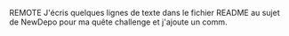 REMOTE
J'écris quelques lignes de texte dans le fichier README au sujet de NewDepo pour ma quête challenge et j'ajoute un comm.
